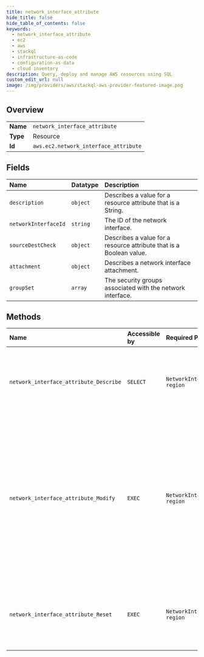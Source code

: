 ```yaml
---
title: network_interface_attribute
hide_title: false
hide_table_of_contents: false
keywords:
  - network_interface_attribute
  - ec2
  - aws    
  - stackql
  - infrastructure-as-code
  - configuration-as-data
  - cloud inventory
description: Query, deploy and manage AWS resources using SQL
custom_edit_url: null
image: /img/providers/aws/stackql-aws-provider-featured-image.png
---
```

  
    

## Overview
<table><tbody>
<tr><td><b>Name</b></td><td><code>network_interface_attribute</code></td></tr>
<tr><td><b>Type</b></td><td>Resource</td></tr>
<tr><td><b>Id</b></td><td><code>aws.ec2.network_interface_attribute</code></td></tr>
</tbody></table>

## Fields
| Name | Datatype | Description |
|:-----|:---------|:------------|
| `description` | `object` | Describes a value for a resource attribute that is a String. |
| `networkInterfaceId` | `string` | The ID of the network interface. |
| `sourceDestCheck` | `object` | Describes a value for a resource attribute that is a Boolean value. |
| `attachment` | `object` | Describes a network interface attachment. |
| `groupSet` | `array` | The security groups associated with the network interface. |
## Methods
| Name | Accessible by | Required Params | Description |
|:-----|:--------------|:----------------|:------------|
| `network_interface_attribute_Describe` | `SELECT` | `NetworkInterfaceId, region` | Describes a network interface attribute. You can specify only one attribute at a time. |
| `network_interface_attribute_Modify` | `EXEC` | `NetworkInterfaceId, region` | Modifies the specified network interface attribute. You can specify only one attribute at a time. You can use this action to attach and detach security groups from an existing EC2 instance. |
| `network_interface_attribute_Reset` | `EXEC` | `NetworkInterfaceId, region` | Resets a network interface attribute. You can specify only one attribute at a time. |

